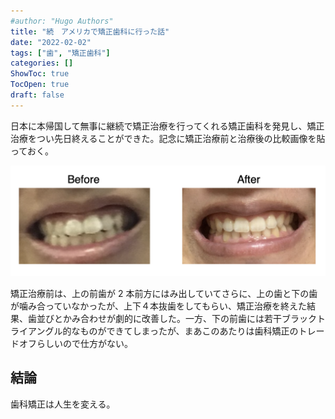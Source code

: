 ```yaml
---
#author: "Hugo Authors"
title: "続　アメリカで矯正歯科に行った話"
date: "2022-02-02"
tags: ["歯", "矯正歯科"]
categories: []
ShowToc: true
TocOpen: true
draft: false
---
```


日本に本帰国して無事に継続で矯正治療を行ってくれる矯正歯科を発見し、矯正治療をつい先日終えることができた。記念に矯正治療前と治療後の比較画像を貼っておく。

![](images/2022-04-05-23-06-48.png)

矯正治療前は、上の前歯が 2 本前方にはみ出していてさらに、上の歯と下の歯が噛み合っていなかったが、上下４本抜歯をしてもらい、矯正治療を終えた結果、歯並びとかみ合わせが劇的に改善した。一方、下の前歯には若干ブラックトライアングル的なものができてしまったが、まあこのあたりは歯科矯正のトレードオフらしいので仕方がない。

## 結論

歯科矯正は人生を変える。
